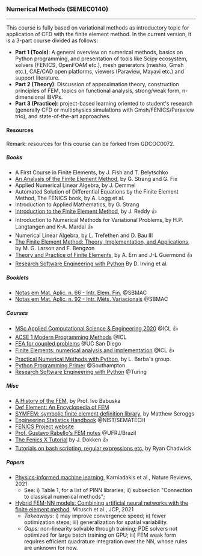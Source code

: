 ### Numerical Methods (SEMEC0140)
---

This course is fully based on variational methods as introductory topic for application of CFD with the finite element method. In the current version, it is a 3-part course divided as follows:

- **Part 1 (Tools)**: A general overview on numerical methods, basics on Python programming, and presentation of tools like Scipy ecosystem, solvers (FENICS, OpenFOAM etc.), mesh generators (meshio, Gmsh etc.), CAE/CAD open platforms, viewers (Paraview, Mayavi etc.) and support literature.
- **Part 2 (Theory)**: Discussion of approximation theory, construction principles of FEM, topics on functional analysis, strong/weak form, n-dimensional IBVPs.
- **Part 3 (Practice)**: project-based learning oriented to student's research (generally CFD or multiphysics simulations with Gmsh/FENICS/Paraview trio), and state-of-the-art approaches.

#### Resources 

Remark: resources for this course can be forked from GDCOC0072.

##### Books

- A First Course in Finite Elements, by J. Fish and T. Belytschko
- [An Analysis of the Finite Element Method](https://www.amazon.com/Analysis-Finite-Element-Method/dp/0980232708), by G. Strang and G. Fix
- Applied Numerical Linear Algebra, by J. Demmel
- Automated Solution of Differential Equations by the Finite Element Method, The FENICS book, by A. Logg et al.
- Introduction to Applied Mathematics, by G. Strang
- [Introduction to the Finite Element Method](https://www.amazon.com/Introduction-Finite-Element-Method-4E/dp/1259861902/ref=sr_1_1?dchild=1&keywords=finite+element+reddy&qid=1631499999&sr=8-1), by J. Reddy <span>&#128077;</span>
- Introduction to Numerical Methods for Variational Problems, by H.P. Langtangen and K-A. Mardal <span>&#128077;</span>
- Numerical Linear Algebra, by L. Trefethen and D. Bau III
- [The Finite Element Method: Theory, Implementation, and Applications](https://www.amazon.com/gp/product/B00BLREC4Q?ref_=dbs_m_mng_rwt_calw_tkin_7&storeType=ebooks&qid=1631496281&sr=8-7), by M. G. Larson and F. Bengzon
- [Theory and Practice of Finite Elements](https://www.springer.com/gp/book/9780387205748), by A. Ern and J-L Guermond <span>&#128077;</span>
- [Research Software Engineering with Python](https://www.amazon.com/Research-Software-Engineering-Python-Building/dp/036769834X) By D. Irving et al.

##### Booklets 

- [Notas em Mat. Aplic. n. 66 - Intr. Elem. Fin.](https://proceedings.science/series/23/proceedings_non_indexed/66) @SBMAC
- [Notas em Mat. Aplic. n. 92 - Intr. Méts. Variacionais](https://proceedings.science/series/23/proceedings_non_indexed/92) @SBMAC

##### Courses

- [MSc Applied Computational Science & Engineering 2020](https://acse-2020.github.io/README.html) @ICL <span>&#128077;</span>
- [ACSE 1 Modern Programming Methods](https://acse-2020.github.io/ACSE-1/README.html) @ICL
- [FEA for coupled problems](https://david-kamensky.eng.ucsd.edu/teaching/mae-207-fea-for-coupled-problems) @UC San Diego
- [Finite Elements: numerical analysis and implementation](https://finite-element.github.io) @ICL <span>&#128077;</span>
- [Practical Numerical Methods with Python](https://github.com/numerical-mooc/numerical-mooc/wiki), by L. Barba's group.
- [Python Programming Primer](http://www.southampton.ac.uk/~fangohr/training/python/) @Southampton 
- [Research Software Engineering with Python](https://alan-turing-institute.github.io/rse-course/html/index.html) @Turing
 
##### Misc

- [A History of the FEM](https://edisciplinas.usp.br/pluginfile.php/5583679/mod_resource/content/1/Historia_MEF_Babuska.pdf), by Prof. Ivo Babuska
- [Def Element: An Encyclopedia of FEM](https://defelement.com)
- [SYMFEM: symbolic finite element definition library](https://github.com/mscroggs/symfem), by Matthew Scroggs
- [Engineering Statistics Handbook](https://www.itl.nist.gov/div898/handbook/index.htm) @NIST/SEMATECH
- [FENICS Project website](https://fenicsproject.org)
- [Prof. Gustavo Rabello's FEM notes](https://gustavorabello.github.io/teaching/) @UFRJ/Brazil
- [The Fenics X Tutorial](https://jorgensd.github.io/dolfinx-tutorial/index.html) by J. Dokken <span>&#128077;</span>
- [Tutorials on bash scripting, regular expressions etc.](https://ryanstutorials.net) by Ryan Chadwick

##### Papers

- [Physics-informed machine learning](https://www.nature.com/articles/s42254-021-00314-5), Karniadakis et al., Nature Reviews, 2021
	- See: i) Table 1, for a list of PINN libraries; ii) subsection "Connection to classical numerical methods"; 
- [Hybrid FEM-NN models: Combining artificial neural networks with the finite element method](https://www.sciencedirect.com/science/article/pii/S0021999121005465), Mitusch et al., JCP, 2021
	- _Takeaways_: i) may improve convergence speed; ii) fewer optimization steps; iii) generalization for spatial variability.
	- _Gaps:_ non-linearity solvable through training; PDE solvers not optimized for large batch training on GPU; iii) FEM weak form requires efficient quadrature integration over the NN, whose rules are unknown for now.


